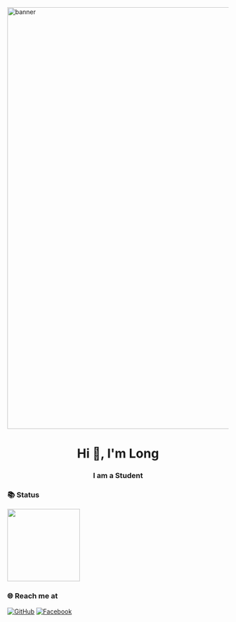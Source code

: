 <img alt="banner" style="width:100vw" src="https://cdn.discordapp.com/attachments/1154345996193648710/1157626729549008956/HLongData_Repeat_Code.jpg">

<h1 align="center">Hi 👋, I'm Long</h1>
<h3 align="center">I am a Student</h3>

### 📚 Status

<p>
  <img src="https://cdn.discordapp.com/attachments/1154345996193648710/1157609041971912744/image.png" height="165">
</p>

### 🌐️ Reach me at
[![GitHub](https://img.shields.io/badge/github-%23121011.svg?style=for-the-badge&logo=github&logoColor=white)](https://github.com/suron2805)
[![Facebook](https://img.shields.io/badge/Facebook-%231877F2.svg?style=for-the-badge&logo=Facebook&logoColor=white)](https://www.facebook.com/profile.php?id=61550315515074)
